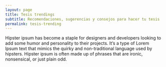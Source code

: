 ```yaml
---
layout: page
title: Tesis trendings
subtitle: Recomendaciones, sugerencias y consejos para hacer tu tesis
permalink: tesis-trending
---
```


Hipster ipsum has become a staple for designers and developers looking to add some humor and personality to their projects. It’s a type of Lorem Ipsum text that mimics the quirky and non-traditional language used by hipsters. Hipster ipsum is often made up of phrases that are ironic, nonsensical, or just plain odd.

